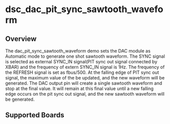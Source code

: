 # dsc_dac_pit_sync_sawtooth_waveform

## Overview

The dac_pit_sync_sawtooth_waveform demo sets the DAC module as Automatic mode to generate one shot sawtooth waveform.
The SYNC signal is selected as external SYNC_IN signal(PIT sync out signal connected by XBAR) and the frequency of extern
SYNC_IN signal is 1Hz. The frequency of the REFRESH signal is set as fbus/500. At the falling edge of PIT sync out signal,
the maximum value of the be updated, and the new waveform will be generated. The DAC output pin will create a single
sawtooth waveform and stop at the final value. It will remain at this final value until a new falling edge occurs on the
pit sync out signal, and the new sawtooth waveform will be generated.

## Supported Boards
